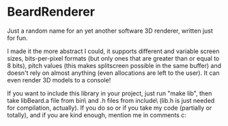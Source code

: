 # BeardRenderer
Just a random name for an yet another software 3D renderer, written just for fun.

I made it the more abstract I could, it supports different and variable screen sizes, bits-per-pixel formats (but only ones that are greater than or equal to 8 bits), pitch values (this makes splitscreen possible in the same buffer) and doesn't rely on almost anything (even allocations are left to the user). It can even render 3D models to a console!

If you want to include this library in your project, just run "make lib", then take libBeard.a file from bin\ and .h files from include\ (lib.h is just needed for compilation, actually). If you do so or if you take my code (partially or totally), and if you are kind enough, mention me in comments c:
